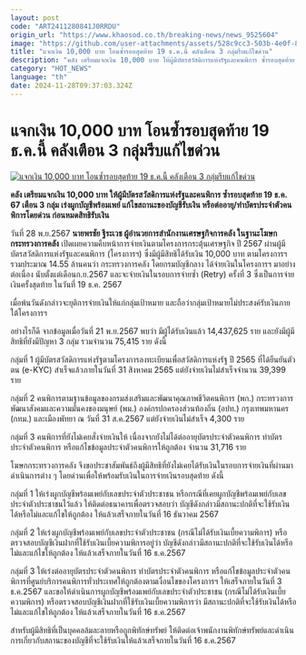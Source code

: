 ```yaml
---
layout: post
code: "ART2411280841J0RRDU"
origin_url: "https://www.khaosod.co.th/breaking-news/news_9525604"
image: "https://github.com/user-attachments/assets/528c9cc3-503b-4e0f-8b70-57b22b38b058"
title: "แจกเงิน 10,000 บาท โอนซ้ำรอบสุดท้าย 19 ธ.ค.นี้ คลังเตือน 3 กลุ่มรีบแก้ไขด่วน"
description: "คลัง เตรียมแจกเงิน 10,000 บาท ให้ผู้มีบัตรสวัสดิการแห่งรัฐและคนพิการ ซ้ำรอบสุดท้าย 19 ธ.ค. 67 เตือน 3 กลุ่ม เร่งผูกบัญชีพร้อมเพย์ แก้ไขสถานะของบัญชีรับเงิน"
category: "HOT_NEWS"
language: "th"
date: 2024-11-28T09:37:03.324Z
---
```


# แจกเงิน 10,000 บาท โอนซ้ำรอบสุดท้าย 19 ธ.ค.นี้ คลังเตือน 3 กลุ่มรีบแก้ไขด่วน

[![แจกเงิน 10,000 บาท โอนซ้ำรอบสุดท้าย 19 ธ.ค.นี้ คลังเตือน 3 กลุ่มรีบแก้ไขด่วน](https://www.khaosod.co.th/wpapp/uploads/2024/11/money-3.jpg "แจกเงิน 10,000 บาท โอนซ้ำรอบสุดท้าย 19 ธ.ค.นี้ คลังเตือน 3 กลุ่มรีบแก้ไขด่วน")](https://www.khaosod.co.th/wpapp/uploads/2024/11/money-3.jpg)

**คลัง เตรียมแจกเงิน 10,000 บาท ให้ผู้มีบัตรสวัสดิการแห่งรัฐและคนพิการ ซ้ำรอบสุดท้าย 19 ธ.ค. 67 เตือน 3 กลุ่ม เร่งผูกบัญชีพร้อมเพย์ แก้ไขสถานะของบัญชีรับเงิน หรือต่ออายุ/ทำบัตรประจำตัวคนพิการโดยด่วน ก่อนหมดสิทธิรับเงิน**

วันที่ 28 พ.ย.2567 **นายพรชัย ฐีระเวช ผู้อำนวยการสำนักงานเศรษฐกิจการคลัง ในฐานะโฆษกกระทรวงการคลัง** เปิดเผยความคืบหน้าการจ่ายเงินตามโครงการกระตุ้นเศรษฐกิจ ปี 2567 ผ่านผู้มีบัตรสวัสดิการแห่งรัฐและคนพิการ (โครงการฯ) ซึ่งมีผู้มีสิทธิได้รับเงิน 10,000 บาท ตามโครงการฯ รวมประมาณ 14.55 ล้านคนว่า กระทรวงการคลัง โดยกรมบัญชีกลาง ได้จ่ายเงินในโครงการฯ มาอย่างต่อเนื่อง นับตั้งแต่เดือนก.ย.2567 และจะจ่ายเงินในรอบการจ่ายซ้ำ (Retry) ครั้งที่ 3 ซึ่งเป็นการจ่ายเงินครั้งสุดท้าย ในวันที่ 19 ธ.ค. 2567

เมื่อพ้นวันดังกล่าวจะยุติการจ่ายเงินให้แก่กลุ่มเป้าหมาย และถือว่ากลุ่มเป้าหมายไม่ประสงค์รับเงินภายใต้โครงการฯ

อย่างไรก็ดี จากข้อมูลเมื่อวันที่ 21 พ.ย.2567 พบว่า มีผู้ได้รับเงินแล้ว 14,437,625 ราย และยังมีผู้มีสิทธิที่ยังมีปัญหา 3 กลุ่ม รวมจำนวน 75,415 ราย ดังนี้

กลุ่มที่ 1 ผู้มีบัตรสวัสดิการแห่งรัฐตามโครงการลงทะเบียนเพื่อสวัสดิการแห่งรัฐ ปี 2565 ที่ได้ยืนยันตัวตน (e-KYC) สำเร็จแล้วภายในวันที่ 31 สิงหาคม 2565 แต่ยังจ่ายเงินไม่สำเร็จจำนวน 39,399 ราย

กลุ่มที่ 2 คนพิการตามฐานข้อมูลของกรมส่งเสริมและพัฒนาคุณภาพชีวิตคนพิการ (พก.) กระทรวงการพัฒนาสังคมและความมั่นคงของมนุษย์ (พม.) องค์กรปกครองส่วนท้องถิ่น (อปท.) กรุงเทพมหานคร (กทม.) และเมืองพัทยา ณ วันที่ 31 ส.ค.2567 แต่ยังจ่ายเงินไม่สำเร็จ 4,300 ราย

กลุ่มที่ 3 คนพิการที่ยังไม่เคยสั่งจ่ายเงินให้ เนื่องจากยังไม่ได้ต่ออายุบัตรประจำตัวคนพิการ ทำบัตรประจำตัวคนพิการ หรือแก้ไขข้อมูลประจำตัวคนพิการให้ถูกต้อง จำนวน 31,716 ราย

โฆษกกระทรวงการคลัง จึงขอประชาสัมพันธ์ถึงผู้มีสิทธิที่ยังไม่เคยได้รับเงินในรอบการจ่ายเงินที่ผ่านมาดำเนินการต่าง ๆ โดยด่วนเพื่อให้พร้อมรับเงินในการจ่ายเงินรอบสุดท้าย ดังนี้

กลุ่มที่ 1 ให้เร่งผูกบัญชีพร้อมเพย์กับเลขประจำตัวประชาชน หรือกรณีที่เคยผูกบัญชีพร้อมเพย์กับเลขประจำตัวประชาชนไว้แล้ว ให้ติดต่อธนาคารเพื่อตรวจสอบว่า บัญชีดังกล่าวมีสถานะปกติที่จะใช้รับเงินได้หรือไม่และแก้ไขให้ถูกต้อง ให้แล้วเสร็จภายในวันที่ 16 ธันวาคม 2567

กลุ่มที่ 2 ให้เร่งผูกบัญชีพร้อมเพย์กับเลขประจำตัวประชาชน (กรณีไม่ได้รับเงินเบี้ยความพิการ) หรือตรวจสอบบัญชีเงินฝากที่ใช้รับเงินเบี้ยความพิการอยู่ว่า บัญชีดังกล่าวมีสถานะปกติที่จะใช้รับเงินได้หรือไม่และแก้ไขให้ถูกต้อง ให้แล้วเสร็จภายในวันที่ 16 ธ.ค.2567

กลุ่มที่ 3 ให้เร่งต่ออายุบัตรประจำตัวคนพิการ ทำบัตรประจำตัวคนพิการ หรือแก้ไขข้อมูลประจำตัวคนพิการที่ศูนย์บริการคนพิการทั่วประเทศให้ถูกต้องตามเงื่อนไขของโครงการฯ ให้เสร็จภายในวันที่ 3 ธ.ค.2567 และขอให้ดำเนินการผูกบัญชีพร้อมเพย์กับเลขประจำตัวประชาชน (กรณีไม่ได้รับเงินเบี้ยความพิการ) หรือตรวจสอบบัญชีเงินฝากที่ใช้รับเงินเบี้ยความพิการว่า มีสถานะปกติที่จะใช้รับเงินได้หรือไม่และแก้ไขให้ถูกต้อง ให้แล้วเสร็จภายในวันที่ 16 ธ.ค.2567

สำหรับผู้มีสิทธิที่เป็นบุคคลล้มละลายหรือถูกพิทักษ์ทรัพย์ ให้ติดต่อเจ้าพนักงานพิทักษ์ทรัพย์และดำเนินการเกี่ยวกับสถานะของบัญชีที่จะใช้รับเงินให้แล้วเสร็จภายในวันที่ 16 ธ.ค.2567